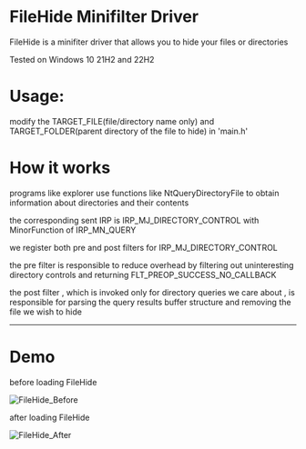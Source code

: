 # FileHide Minifilter Driver 
FileHide is a minifiter driver that allows you to hide your files or directories 

Tested on Windows 10 21H2 and 22H2

# Usage:
modify the TARGET_FILE(file/directory name only) and TARGET_FOLDER(parent directory  of the file to hide)  in 'main.h' 



# How it works 
programs like explorer use functions like NtQueryDirectoryFile to obtain information about directories and their contents 

the corresponding sent IRP is IRP_MJ_DIRECTORY_CONTROL with MinorFunction of IRP_MN_QUERY 

we register both pre and post filters for IRP_MJ_DIRECTORY_CONTROL 

the pre filter is responsible to reduce overhead by filtering out uninteresting directory controls and returning FLT_PREOP_SUCCESS_NO_CALLBACK 

the post filter , which is invoked only for directory queries we care about , is responsible  for parsing the query results buffer structure and removing the file we wish to hide 

***************************
# Demo
before loading FileHide

![FileHide_Before](https://github.com/0mWindyBug/FileHide/assets/139051196/d9861966-f4a2-46b6-b869-1a77a5d9660a)

after loading FileHide

![FileHide_After](https://github.com/0mWindyBug/FileHide/assets/139051196/974240d2-a923-415b-8c02-174741dcbe7e)


  
